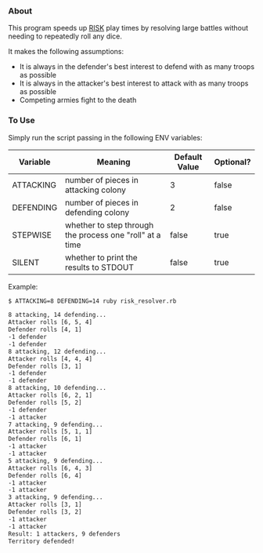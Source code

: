 ### About
This program speeds up [RISK](https://en.wikipedia.org/wiki/Risk_(game))
play times by resolving large battles without needing to
repeatedly roll any dice.

It makes the following assumptions:
  * It is always in the defender's best
    interest to defend with as many troops
    as possible
  * It is always in the attacker's best
    interest to attack with as many troops
    as possible
  * Competing armies fight to the death


### To Use
Simply run the script passing in the following ENV variables:

| Variable | Meaning | Default Value | Optional? |
|--------------|---------|---------------|-----------|
| ATTACKING | number of pieces in attacking colony | 3 | false |
| DEFENDING | number of pieces in defending colony | 2 | false |
| STEPWISE | whether to step through the process one "roll" at a time | false | true |
| SILENT | whether to print the results to STDOUT | false | true |

Example:

```bash
$ ATTACKING=8 DEFENDING=14 ruby risk_resolver.rb

8 attacking, 14 defending...
Attacker rolls [6, 5, 4]
Defender rolls [4, 1]
-1 defender
-1 defender
8 attacking, 12 defending...
Attacker rolls [4, 4, 4]
Defender rolls [3, 1]
-1 defender
-1 defender
8 attacking, 10 defending...
Attacker rolls [6, 2, 1]
Defender rolls [5, 2]
-1 defender
-1 attacker
7 attacking, 9 defending...
Attacker rolls [5, 1, 1]
Defender rolls [6, 1]
-1 attacker
-1 attacker
5 attacking, 9 defending...
Attacker rolls [6, 4, 3]
Defender rolls [6, 4]
-1 attacker
-1 attacker
3 attacking, 9 defending...
Attacker rolls [3, 1]
Defender rolls [3, 2]
-1 attacker
-1 attacker
Result: 1 attackers, 9 defenders
Territory defended!
```

